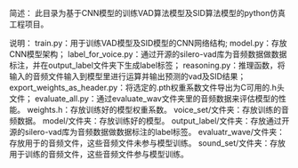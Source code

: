 简述： 此目录为基于CNN模型的训练VAD算法模型及SID算法模型的python仿真工程项目。

说明：
train.py：用于训练VAD模型及SID模型的CNN网络结构; 
model.py：存放CNN模型架构； 
label_for_voice.py：通过开源的silero-vad库为音频数据做数据标注，并在output_label文件夹下生成label标签； 
reasoning.py：推理函数，将输入的音频文件输入到模型里进行运算并输出预测的vad及SID结果； 
export_weights_as_header.py：将选定的.pth权重系数文件导出为C可用的.h头文件； 
evaluate_all.py：通过evaluate_wav文件夹里的音频数据来评估模型的性能。
weights.h：存放训练好的模型权重系数。 
voice_set/文件夹：存放训练的音频数据。 
model/文件夹：存放训练好的模型。 
output_label/文件夹：存放通过开源的silero-vad库为音频数据做数据标注的label标签。 
evaluatr_wave/文件夹：存放用于的音频文件，这些音频文件未参与模型训练。 
sound_set/文件夹：存放用于训练的音频文件，这些音频文件参与模型训练。

